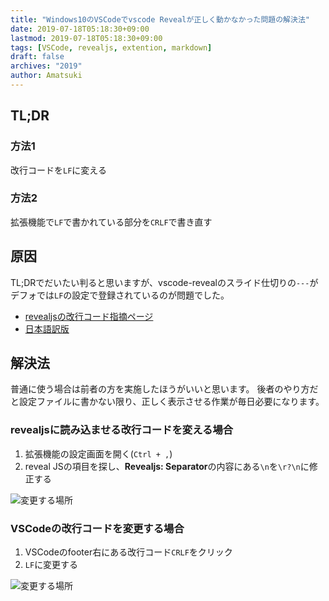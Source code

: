 ```yaml
---
title: "Windows10のVSCodeでvscode Revealが正しく動かなかった問題の解決法"
date: 2019-07-18T05:18:30+09:00
lastmod: 2019-07-18T05:18:30+09:00
tags: [VSCode, revealjs, extention, markdown]
draft: false
archives: "2019"
author: Amatsuki
---
```

## TL;DR
### 方法1
改行コードを`LF`に変える
### 方法2
拡張機能で`LF`で書かれている部分を`CRLF`で書き直す

## 原因
TL;DRでだいたい判ると思いますが、vscode-revealのスライド仕切りの`---`がデフォでは`LF`の設定で登録されているのが問題でした。

- [revealjsの改行コード指摘ページ](https://github.com/hakimel/reveal.js/#external-markdown)
- [日本語訳版](https://qiita.com/takayu90/items/0af9bd125e6704803c0d)

## 解決法
普通に使う場合は前者の方を実施したほうがいいと思います。
後者のやり方だと設定ファイルに書かない限り、正しく表示させる作業が毎日必要になります。

### revealjsに読み込ませる改行コードを変える場合
1. 拡張機能の設定画面を開く(`Ctrl + ,`)
2. reveal JSの項目を探し、**Revealjs: Separator**の内容にある`\n`を`\r?\n`に修正する

![変更する場所](/resources/fixed-revealjs-vscode-extention-on-windows10/vscode-reveal-new-line.png)

### VSCodeの改行コードを変更する場合
1. VSCodeのfooter右にある改行コード`CRLF`をクリック
2. `LF`に変更する

![変更する場所](/resources/fixed-revealjs-vscode-extention-on-windows10/vscode-footer-new-line.png)